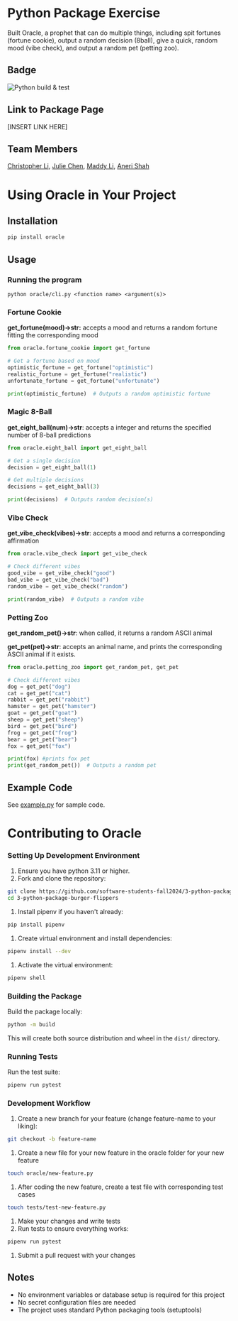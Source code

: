 # Python Package Exercise

Built Oracle, a prophet that can do multiple things, including spit fortunes (fortune cookie),
output a random decision (8ball), give a quick, random mood (vibe check), and output a random 
pet (petting zoo). 

## Badge
![Python build & test](https://github.com/software-students-fall2024/3-python-package-burger-flippers/actions/workflows/event-logger.yml/badge.svg)

## Link to Package Page
[INSERT LINK HERE]




## Team Members
[Christopher Li](https://github.com/christopherlii), [Julie Chen](https://github.com/Julie-Chen), [Maddy Li](https://github.com/maddy-li), [Aneri Shah](https://github.com/anerivs)

# Using Oracle in Your Project

## Installation

```bash
pip install oracle
```

## Usage

### Running the program

`python oracle/cli.py <function name> <argument(s)>`

### Fortune Cookie

**get_fortune(mood)→str:** accepts a mood and returns a random fortune fitting the corresponding mood

```python
from oracle.fortune_cookie import get_fortune

# Get a fortune based on mood
optimistic_fortune = get_fortune("optimistic")
realistic_fortune = get_fortune("realistic")
unfortunate_fortune = get_fortune("unfortunate")

print(optimistic_fortune)  # Outputs a random optimistic fortune
```

### Magic 8-Ball

**get_eight_ball(num)→str**: accepts a integer and returns the specified number of 8-ball predictions

```python
from oracle.eight_ball import get_eight_ball

# Get a single decision
decision = get_eight_ball(1)

# Get multiple decisions
decisions = get_eight_ball(3)

print(decisions)  # Outputs random decision(s)
```

### Vibe Check

**get_vibe_check(vibes)→str**: accepts a mood and returns a corresponding affirmation

```python
from oracle.vibe_check import get_vibe_check

# Check different vibes
good_vibe = get_vibe_check("good")
bad_vibe = get_vibe_check("bad")
random_vibe = get_vibe_check("random")

print(random_vibe)  # Outputs a random vibe
```

### Petting Zoo

**get_random_pet()→str**: when called, it returns a random ASCII animal

**get_pet(pet)→str**: accepts an animal name, and prints the corresponding ASCII animal if it exists.

```python
from oracle.petting_zoo import get_random_pet, get_pet

# Check different vibes
dog = get_pet("dog")
cat = get_pet("cat")
rabbit = get_pet("rabbit")
hamster = get_pet("hamster")
goat = get_pet("goat")
sheep = get_pet("sheep")
bird = get_pet("bird")
frog = get_pet("frog")
bear = get_pet("bear")
fox = get_pet("fox")

print(fox) #prints fox pet
print(get_random_pet())  # Outputs a random pet
```

## Example Code

See [example.py](https://github.com/software-students-fall2024/3-python-package-burger-flippers/blob/main/example.py) for sample code.

# Contributing to Oracle

### Setting Up Development Environment

1. Ensure you have python 3.11 or higher.
2. Fork and clone the repository:

```bash
git clone https://github.com/software-students-fall2024/3-python-package-burger-flippers
cd 3-python-package-burger-flippers
```

1. Install pipenv if you haven't already:

```bash
pip install pipenv
```

1. Create virtual environment and install dependencies:

```bash
pipenv install --dev
```

1. Activate the virtual environment:

```bash
pipenv shell
```

### Building the Package

Build the package locally:

```bash
python -m build
```

This will create both source distribution and wheel in the `dist/` directory.

### Running Tests

Run the test suite:

```bash
pipenv run pytest
```

### Development Workflow

1. Create a new branch for your feature (change feature-name to your liking):

```bash
git checkout -b feature-name
```

1. Create a new file for your new feature in the oracle folder for your new feature

```bash
touch oracle/new-feature.py
```

1. After coding the new feature, create a test file with corresponding test cases

```bash
touch tests/test-new-feature.py
```

1. Make your changes and write tests
2. Run tests to ensure everything works:

```bash
pipenv run pytest
```

1. Submit a pull request with your changes

## Notes

- No environment variables or database setup is required for this project
- No secret configuration files are needed
- The project uses standard Python packaging tools (setuptools)